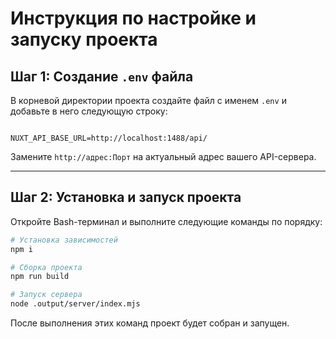 
# Инструкция по настройке и запуску проекта

## Шаг 1: Создание `.env` файла

В корневой директории проекта создайте файл с именем `.env` и добавьте в него следующую строку:

```

NUXT_API_BASE_URL=http://localhost:1488/api/

````

Замените `http://адрес:Порт` на актуальный адрес вашего API-сервера.

---

## Шаг 2: Установка и запуск проекта

Откройте Bash-терминал и выполните следующие команды по порядку:

```bash
# Установка зависимостей
npm i

# Сборка проекта
npm run build

# Запуск сервера
node .output/server/index.mjs
````

После выполнения этих команд проект будет собран и запущен.
